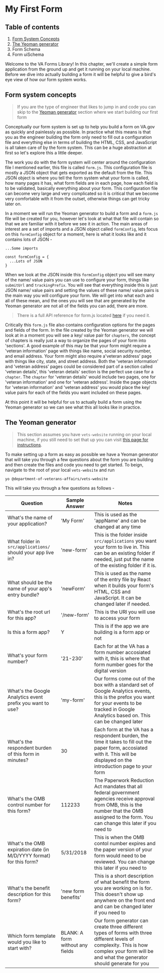 # My First Form

## Table of contents

1. [Form System Concepts](https://github.com/department-of-veterans-affairs/vets-website/blob/forms-library-book-cv/docs/forms-library/src/my-first-form.md#form-system-concepts)
2. [The Yeoman generator](https://github.com/department-of-veterans-affairs/vets-website/blob/forms-library-book-cv/docs/forms-library/src/my-first-form.md#the-yeoman-generator)
3. Form Schema
4. Form uiSchema

Welcome to the VA Forms Library! In this chapter, we'll create a simple form application from the ground up and get it running on your local machine. Before we dive into actually building a form it will be helpful to give a bird's eye view of how our form system works.

## Form system concepts

> If you are the type of engineer that likes to jump in and code you can skip to the [Yeoman generator](https://github.com/department-of-veterans-affairs/vets-website/blob/forms-library-book-cv/docs/forms-library/src/my-first-form.md#the-yeoman-generator) section where we start building our first form

Conceptually our form system is set up to help you build a form on VA.gov as quickly and painlessly as possible. In practice what this means is that you as the engineer building the form only need to fill out a configuration file and everything else in terms of building the HTML, CSS, and JavaScript is all taken care of by the form system.  This can be a huge abstraction at first so let's explore this a little deeper. 

The work you do with the form system will center around the configuration file I mentioned earlier, this file is called `form.js`. This configuration file is mostly a JSON object that gets exported as the default from the file. This JSON object is where you tell the form system what your form is called, how many pages it has, what form fields are in each page, how each field is to be validated, basically everything about your form. This configuration file can become very large and very complicated so it is critical that we become very comfortable with it from the outset, otherwise things can get tricky later on.

In a moment we will run the Yeoman generator to build a form and a `form.js` file will be created for you, however let's look at what that file will contain so that we are familiar with it before we see it in action. The main areas of interest are a set of imports and a JSON object called `formConfig`, lets focus on this `formConfig` object for a moment, here is what it looks like and it contains lots of JSON -

```
...Some imports

const formConfig = {
  ...Lots of JSON
}

```

When we look at the JSON inside this `formConfig` object you will see many of the name/ value pairs you can use to configure your form, things like `submitUrl` and `trackingPrefix`. You will see that everything inside this is just JSON name/ value pairs and setting the values of these name/ value pairs is the main way you will configure your form. We will get into what each and all of these mean, and the ones you will see that are generated by the Yeoman generator are not all of the fields you can add, there are more. 

> There is a full API reference for form.js located [here](https://github.com/department-of-veterans-affairs/vets-website/blob/forms-library-book-cv/docs/forms-library/src/reference.md) if you need it.

Critically this `form.js` file also contains configuration options for the pages and fields of the form. In the file created by the Yeoman generator we will look at in a moment you will see a key/ value pair for `chapters`, the concept of chapters is really just a way to organize the pages of your form into 'sections'. A good example of this may be that your form might require a 'veteran information' page with things like name, social security number, and email address. Your form might also require a'veteran address' page with things like city, state, and street address. Both the 'veteran information' and 'veteran address' pages could be considered part of a section called 'veteran details', this 'veteran details' section is the perfect use case for a `chapter`. The `chapter` for 'veteran details' would include two pages, one for 'veteran information' and one for 'veteran address'. Inside the page objects for 'veteran information' and 'veteran address' you would place the key/ value pairs for each of the fields you want included on these pages.

At this point it will be helpful for us to actually build a form using the Yeoman generator so we can see what this all looks like in practice.

## The Yeoman generator

> This section assumes you have `vets-website` running on your local machine, if you still need to set that up you can visit [this page for instructions](https://department-of-veterans-affairs.github.io/veteran-facing-services-tools/getting-started).

To make setting up a form as easy as possible we have a Yeoman generator that will take you through a few questions about the form you are building and then create the files and code you need to get started. To beign, navigate to the root of your local `vets-website` and run

```
yo @department-of-veterans-affairs/vets-website
```

This will take you through a few questions as follows - 

|  Question | Sample Answer | Notes |
|-----------|---------------|-------|
| What's the name of your application? | 'My Form' | This is used as the 'appName' and can be changed at any time |
| What folder in `src/applications/` should your app live in? | 'new-form' | This is the folder inside `src/applications` you want your form to live in. This can be an existing folder if needed, just put the name of the existing folder if it is.
| What should be the name of your app's entry bundle? | 'newForm' | This is used as the name of the entry file by React when it builds your form's HTML, CSS and JavaScript. It can be changed later if needed. |
| What's the root url for this app? | '/new-form' | This is the URl you will use to access your form |
| Is this a form app? | Y | This is if the app we are building is a form app or not |
| What's your form number? | '21-230' | Each for at the VA has a form number accosiated with it, this is where that form number goes for the digital version |
| What's the Google Analytics event prefix you want to use? | 'my-form' | Our forms come out of the box with a standard set of Google Analytics events, this is the prefox you want for your events to be tracked in Google Analytics based on. This can be changed later |
| What's the respondent burden of this form in minutes? | 30 | Each form at the VA has a respondent burden, the time it takes to fill out the paper form, accosiated with it. This will be displayed on the introduction page to your form |
| What's the OMB control number for this form? | 112233 | The Paperwork Reduction Act mandates that all federal government agencies receive approval from OMB, this is the number that the OMB assigned to the form. You can change this later if you need to |
| What's the OMB expiration date (in M/D/YYYY format) for this form? | 5/31/2018 | This is when the OMB contol number expires and the paper version of your form would need to be reviewed. You can change this later if you need to |
| What's the benefit description for this form? | 'new form benefits' | This is a short description of what benefit the form you are working on is for. This doesn't show up anywhere on the front end and can be changed later if you need to |
| Which form template would you like to start with? | BLANK: A form without any fields | Our form generator can create three different types of forms with three different levels of complexity. This is how complex your form will be and what the generator should generate for you |




